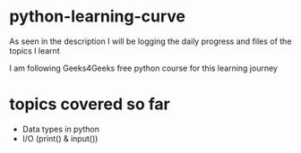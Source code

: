 # python-learning-curve
As seen in the description I will be logging the daily progress and files of the topics I learnt

I am following Geeks4Geeks free python course for this learning journey 

# topics covered so far 
- Data types in python
- I/O (print() & input())